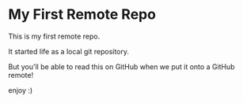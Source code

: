 # My First Remote Repo

This is my first remote repo.

It started life as a local git repository.

But you'll be able to read this on GitHub when we put it onto a GitHub remote!

enjoy :)
